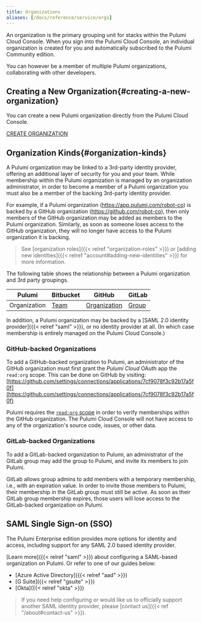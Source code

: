 ```yaml
---
title: Organizations
aliases: [/docs/reference/service/orgs]
---
```


An organization is the primary grouping unit for stacks within the Pulumi Cloud Console.
When you sign into the Pulumi Cloud Console, an individual organization is created for you and
automatically subscribed to the Pulumi Community edition.

You can however be a member of multiple Pulumi organizations, collaborating with other developers.

## Creating a New Organization{#creating-a-new-organization}

You can create a new Pulumi organization directly from the Pulumi Cloud Console.

<a class="btn" href="https://app.pulumi.com/site/organizations/add" target="_blank">
    CREATE ORGANIZATION
</a>


## Organization Kinds{#organization-kinds}

A Pulumi organization may be linked to a 3rd-party identity provider, offering an additional layer
of security for you and your team. While membership within the Pulumi organization is managed by
an organization administrator, in order to become a member of a Pulumi organization you must also
be a member of the backing 3rd-party identity provider.

For example, if a Pulumi organization (https://app.pulumi.com/robot-co) is backed by a GitHub organization
(https://github.com/robot-co), then only members of the GitHub organization may be added as members to the
Pulumi organization. Similarly, as soon as someone loses access to the GitHub organization, they will no
longer have access to the Pulumi organization it is backing.

> See [organization roles]({{< relref "organization-roles" >}}) or
> [adding new identities]({{< relref "account#adding-new-identities" >}})
> for more information.

The following table shows the relationship between a Pulumi organization and 3rd party groupings.

| Pulumi | Bitbucket | GitHub | GitLab |
|--------|--------|--------|--------|
| Organization | [Team](https://confluence.atlassian.com/bitbucket/teams-321853005.html) | [Organization](https://github.com/collab-uniba/socialcde4eclipse/wiki/How-to-setup-a-GitHub-organization,-project-and-team) | [Group](https://docs.gitlab.com/ce/user/group/) |

In addition, a Pulumi organization may be backed by a [SAML 2.0 identity provider]({{< relref "saml" >}}), or
no identity provider at all. (In which case membership is entirely managed on the Pulumi Cloud Console.)

### GitHub-backed Organizations

To add a GitHub-backed organization to Pulumi, an administrator of the GitHub organization must
first grant the _Pulumi Cloud_ OAuth app the `read:org` scope. This can be done on GitHub by
visiting:
[https://github.com/settings/connections/applications/7cf9078f3c92b17a5f0f](https://github.com/settings/connections/applications/7cf9078f3c92b17a5f0f)

Pulumi requires the [`read:org` scope](https://developer.github.com/apps/building-oauth-apps/understanding-scopes-for-oauth-apps/#available-scopes)
in order to verify memberships within the GitHub organization. The Pulumi Cloud Console
will not have access to any of the organization's source code, issues, or other data.

### GitLab-backed Organizations

To add a GitLab-backed organization to Pulumi, an administrator of the GitLab group
may add the group to Pulumi, and invite its members to join Pulumi.

GitLab allows group admins to add members with a temporary membership, i.e., with an expiration value. In order to invite
those members to Pulumi, their membership in the GitLab group must still be active. As soon as their
GitLab group membership expires, those users will lose access to the GitLab-backed organization on Pulumi.

## SAML Single Sign-on (SSO)

The Pulumi Enterprise edition provides more options for identity and access, including support for
any SAML 2.0 based identity provider.

[Learn more]({{< relref "saml" >}}) about configuring a SAML-based organization on Pulumi. Or refer to one
of our guides below:

- [Azure Active Directory]({{< relref "aad" >}})
- [G Suite]({{< relref "gsuite" >}})
- [Okta]({{< relref "okta" >}})



> If you need help configuring or would like us to officially support another SAML identity provider,
> please [contact us]({{< ref "/about#contact-us" >}}).

